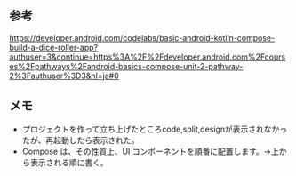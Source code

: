 ## 参考

https://developer.android.com/codelabs/basic-android-kotlin-compose-build-a-dice-roller-app?authuser=3&continue=https%3A%2F%2Fdeveloper.android.com%2Fcourses%2Fpathways%2Fandroid-basics-compose-unit-2-pathway-2%3Fauthuser%3D3&hl=ja#0

## メモ

- プロジェクトを作って立ち上げたところcode,split,designが表示されなかったが、再起動したら表示された。
- Compose は、その性質上、UI コンポーネントを順番に配置します。→上から表示される順に書く。
